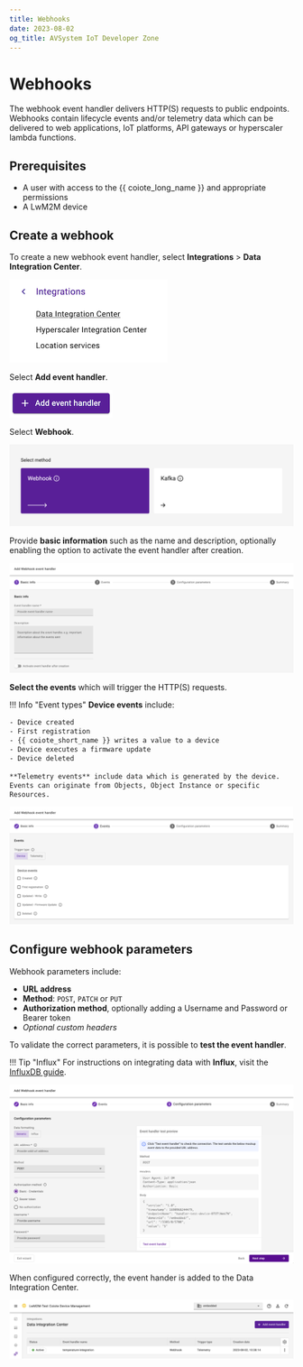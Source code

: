```yaml
---
title: Webhooks
date: 2023-08-02
og_title: AVSystem IoT Developer Zone
---
```


# Webhooks

The webhook event handler delivers HTTP(S) requests to public endpoints. Webhooks contain lifecycle events and/or telemetry data which can be delivered to web applications, IoT platforms, API gateways or hyperscaler lambda functions.

## Prerequisites

* A user with access to the {{ coiote_long_name }} and appropriate permissions
* A LwM2M device

## Create a webhook

To create a new webhook event handler, select **Integrations** > **Data Integration Center**.

![Data integration center](images/data-integration-center.png "Data Integration Center")

Select **Add event handler**.

![Add event handler](images/add-event-handler.png "Add event handler")

Select **Webhook**.

![Add webhook](images/webhook.png "Add webhook")

Provide **basic information** such as the name and description, optionally enabling the option to activate the event handler after creation.  

![Basic information](images/basic-information.png "Provide basic information")

**Select the events** which will trigger the HTTP(S) requests.

!!! Info "Event types"
    **Device events** include:

    - Device created
    - First registration
    - {{ coiote_short_name }} writes a value to a device
    - Device executes a firmware update
    - Device deleted

    **Telemetry events** include data which is generated by the device. Events can originate from Objects, Object Instance or specific Resources.

![Select event triggers](images/events.png "Select event triggers")

## Configure webhook parameters

Webhook parameters include:

* **URL address**
* **Method**: `POST`, `PATCH` or `PUT`
* **Authorization method**, optionally adding a Username and Password or Bearer token
* *Optional custom headers*

To validate the correct parameters, it is possible to **test the event handler**.

!!! Tip "Influx"
    For instructions on integrating data with **Influx**, visit the [InfluxDB guide](influx.md).


![Define webhook parameters](images/webhook-parameters.png "Define webhook parameters")

When configured correctly, the event hander is added to the Data Integration Center.

![Active webhook](images/active-webhook.png "Active webhook")
